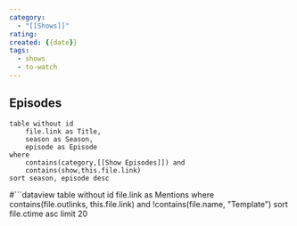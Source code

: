 ```yaml
---
category:
  - "[[Shows]]"
rating:
created: {{date}}
tags:
  - shows
  - to-watch
---
```


## Episodes

```dataview
table without id
	file.link as Title,
	season as Season,
	episode as Episode
where
	contains(category,[[Show Episodes]]) and
	contains(show,this.file.link)
sort season, episode desc
```

#```dataview
table without id
	file.link as Mentions
where
	contains(file.outlinks, this.file.link) and
	!contains(file.name, "Template")
sort file.ctime asc
limit 20
```
